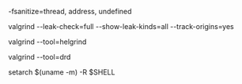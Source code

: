 -fsanitize=thread, address, undefined

valgrind --leak-check=full --show-leak-kinds=all --track-origins=yes

valgrind --tool=helgrind

valgrind --tool=drd

setarch $(uname -m) -R $SHELL
